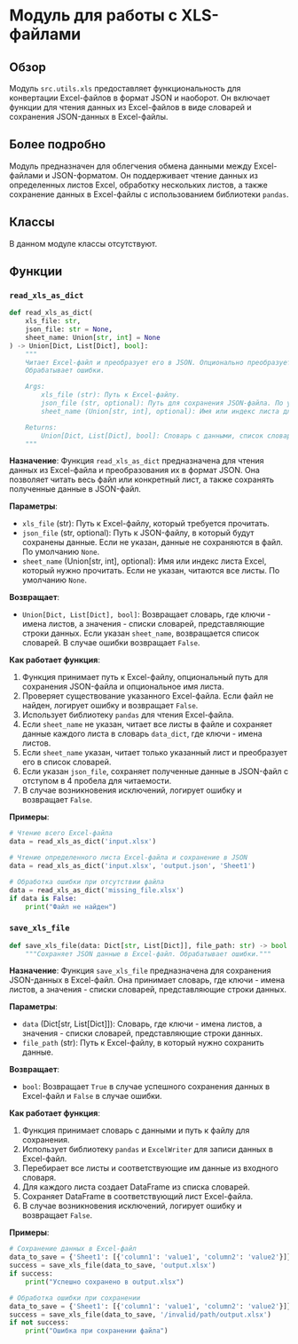 # Модуль для работы с XLS-файлами

## Обзор

Модуль `src.utils.xls` предоставляет функциональность для конвертации Excel-файлов в формат JSON и наоборот. Он включает функции для чтения данных из Excel-файлов в виде словарей и сохранения JSON-данных в Excel-файлы.

## Более подробно

Модуль предназначен для облегчения обмена данными между Excel-файлами и JSON-форматом. Он поддерживает чтение данных из определенных листов Excel, обработку нескольких листов, а также сохранение данных в Excel-файлы с использованием библиотеки `pandas`.

## Классы

В данном модуле классы отсутствуют.

## Функции

### `read_xls_as_dict`

```python
def read_xls_as_dict(
    xls_file: str,
    json_file: str = None,
    sheet_name: Union[str, int] = None
) -> Union[Dict, List[Dict], bool]:
    """
    Читает Excel-файл и преобразует его в JSON. Опционально преобразует указанный лист и сохраняет результат в JSON-файл.
    Обрабатывает ошибки.

    Args:
        xls_file (str): Путь к Excel-файлу.
        json_file (str, optional): Путь для сохранения JSON-файла. По умолчанию `None`.
        sheet_name (Union[str, int], optional): Имя или индекс листа для чтения. По умолчанию `None`.

    Returns:
        Union[Dict, List[Dict], bool]: Словарь с данными, список словарей (если указан конкретный лист) или `False` в случае ошибки.
    """
```

**Назначение**:
Функция `read_xls_as_dict` предназначена для чтения данных из Excel-файла и преобразования их в формат JSON. Она позволяет читать весь файл или конкретный лист, а также сохранять полученные данные в JSON-файл.

**Параметры**:
- `xls_file` (str): Путь к Excel-файлу, который требуется прочитать.
- `json_file` (str, optional): Путь к JSON-файлу, в который будут сохранены данные. Если не указан, данные не сохраняются в файл. По умолчанию `None`.
- `sheet_name` (Union[str, int], optional): Имя или индекс листа Excel, который нужно прочитать. Если не указан, читаются все листы. По умолчанию `None`.

**Возвращает**:
- `Union[Dict, List[Dict], bool]`: Возвращает словарь, где ключи - имена листов, а значения - списки словарей, представляющие строки данных. Если указан `sheet_name`, возвращается список словарей. В случае ошибки возвращает `False`.

**Как работает функция**:

1. Функция принимает путь к Excel-файлу, опциональный путь для сохранения JSON-файла и опциональное имя листа.
2. Проверяет существование указанного Excel-файла. Если файл не найден, логирует ошибку и возвращает `False`.
3. Использует библиотеку `pandas` для чтения Excel-файла.
4. Если `sheet_name` не указан, читает все листы в файле и сохраняет данные каждого листа в словарь `data_dict`, где ключи - имена листов.
5. Если `sheet_name` указан, читает только указанный лист и преобразует его в список словарей.
6. Если указан `json_file`, сохраняет полученные данные в JSON-файл с отступом в 4 пробела для читаемости.
7. В случае возникновения исключений, логирует ошибку и возвращает `False`.

**Примеры**:

```python
# Чтение всего Excel-файла
data = read_xls_as_dict('input.xlsx')

# Чтение определенного листа Excel-файла и сохранение в JSON
data = read_xls_as_dict('input.xlsx', 'output.json', 'Sheet1')

# Обработка ошибки при отсутствии файла
data = read_xls_as_dict('missing_file.xlsx')
if data is False:
    print("Файл не найден")
```

### `save_xls_file`

```python
def save_xls_file(data: Dict[str, List[Dict]], file_path: str) -> bool:
    """Сохраняет JSON данные в Excel-файл. Обрабатывает ошибки."""
```

**Назначение**:
Функция `save_xls_file` предназначена для сохранения JSON-данных в Excel-файл. Она принимает словарь, где ключи - имена листов, а значения - списки словарей, представляющие строки данных.

**Параметры**:
- `data` (Dict[str, List[Dict]]): Словарь, где ключи - имена листов, а значения - списки словарей, представляющие строки данных.
- `file_path` (str): Путь к Excel-файлу, в который нужно сохранить данные.

**Возвращает**:
- `bool`: Возвращает `True` в случае успешного сохранения данных в Excel-файл и `False` в случае ошибки.

**Как работает функция**:

1. Функция принимает словарь с данными и путь к файлу для сохранения.
2. Использует библиотеку `pandas` и `ExcelWriter` для записи данных в Excel-файл.
3. Перебирает все листы и соответствующие им данные из входного словаря.
4. Для каждого листа создает DataFrame из списка словарей.
5. Сохраняет DataFrame в соответствующий лист Excel-файла.
6. В случае возникновения исключений, логирует ошибку и возвращает `False`.

**Примеры**:

```python
# Сохранение данных в Excel-файл
data_to_save = {'Sheet1': [{'column1': 'value1', 'column2': 'value2'}]}
success = save_xls_file(data_to_save, 'output.xlsx')
if success:
    print("Успешно сохранено в output.xlsx")

# Обработка ошибки при сохранении
data_to_save = {'Sheet1': [{'column1': 'value1', 'column2': 'value2'}]}
success = save_xls_file(data_to_save, '/invalid/path/output.xlsx')
if not success:
    print("Ошибка при сохранении файла")
